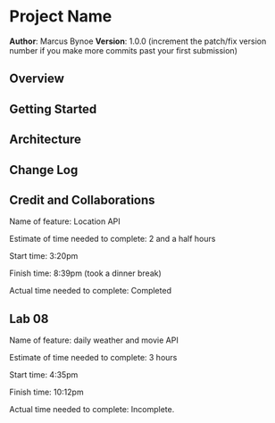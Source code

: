 # Project Name

**Author**: Marcus Bynoe
**Version**: 1.0.0 (increment the patch/fix version number if you make more commits past your first submission)

## Overview
<!-- Provide a high level overview of what this application is and why you are building it, beyond the fact that it's an assignment for this class. (i.e. What's your problem domain?) -->

## Getting Started
<!-- What are the steps that a user must take in order to build this app on their own machine and get it running? -->

## Architecture
<!-- Provide a detailed description of the application design. What technologies (languages, libraries, etc) you're using, and any other relevant design information. -->

## Change Log
<!-- Use this area to document the iterative changes made to your application as each feature is successfully implemented. Use time stamps. Here's an example:

01-01-2001 4:59pm - Application now has a fully-functional express server, with a GET route for the location resource. -->

## Credit and Collaborations
<!-- Give credit (and a link) to other people or resources that helped you build this application. -->

Name of feature: Location API

Estimate of time needed to complete: 2 and a half hours

Start time: 3:20pm

Finish time: 8:39pm (took a dinner break)

Actual time needed to complete: Completed

## Lab 08

Name of feature: daily weather and movie API

Estimate of time needed to complete: 3 hours

Start time: 4:35pm

Finish time: 10:12pm

Actual time needed to complete: Incomplete.
